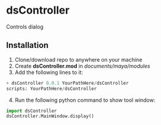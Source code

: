# dsController
Controls dialog

## Installation
1. Clone/download repo to anywhere on your machine
2. Create **dsController.mod** in *documents/maya/modules*
3. Add the following lines to it:

```python
+ dsController 0.0.1 YourPathHere/dsController
scripts: YourPathHere/dsController
```

4. Run the following python command to show tool window:
```python
import dsController
dsController.MainWindow.display()
```
